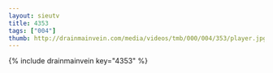 ```yaml
--- 
layout: sieutv
title: 4353
tags: ["004"]
thumb: http://drainmainvein.com/media/videos/tmb/000/004/353/player.jpg
---
```

{% include drainmainvein key="4353" %} 
